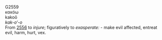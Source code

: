<body>
  <p>G2559<br>  κακόω  <br> kakoō  <br><i>kak-o‘-o </i><br>From <a href="g2556.htm">2556</a>  to <i>injure</i>; figuratively to <i>exasperate:</i> - make evil affected, entreat evil, harm, hurt, vex.<br></p>
 </body>